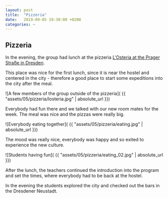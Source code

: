 ```yaml
---
layout: post
title:  "Pizzeria"
date:   2019-09-05 19:30:00 +0200
categories: ~
---
```


## Pizzeria

In the evening, the group had lunch at the pizzeria
[L'Osteria at the Prager Straße in Dresden](https://losteria.net/de/restaurants/restaurant/dresden-prager-carree/).

This place was nice for the first lunch, since it is near the hostel and
centered in the city - therefore a good place to start some expeditions into the
city after the meal.

![A few members of the group outside of the pizzeria]( {{ "assets/05/pizzeria/losteria.jpg" | absolute_url }})

Everybody had fun there and we talked with our new room mates for the week. The
meal was nice and the pizzas were really big.

![Everybody eating together]( {{ "assets/05/pizzeria/eating.jpg" | absolute_url }})

The mood was really nice, everybody was happy and so exited to experience the
new culture.

![Students having fun]( {{ "assets/05/pizzeria/eating_02.jpg" | absolute_url }})

After the lunch, the teachers continued the introduction into the program and
set the times, where everybody had to be back at the hostel.

In the evening the students explored the city and checked out the bars in the
Dresdener Neustadt.
